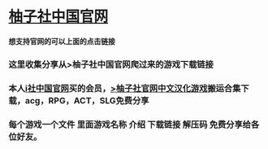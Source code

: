 # <a href="https://www.huawuge.com/">柚子社中国官网</a> 
#### 想支持官网的可以上面的点击链接
### 这里收集分享从>柚子社中国官网爬过来的游戏下载链接
### 本人<a href="https://www.huawuge.com/">i社中国官网</a>买的会员，<a href="(https://www.huawuge.com/">>柚子社官网中文汉化游戏</a>搬运合集下载，acg，RPG，ACT，SLG免费分享
### 每个游戏一个文件  里面游戏名称 介绍 下载链接 解压码  免费分享给各位好友。
